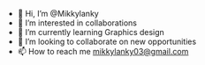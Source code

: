 - 👋 Hi, I’m @Mikkylanky
- 👀 I’m interested in collaborations 
- 🌱 I’m currently learning Graphics design
- 💞️ I’m looking to collaborate on new opportunities 
- 📫 How to reach me mikkylanky03@gmail.com

<!---
Mikkylanky/Mikkylanky is a ✨ special ✨ repository because its `README.md` (this file) appears on your GitHub profile.
You can click the Preview link to take a look at your changes.
--->
